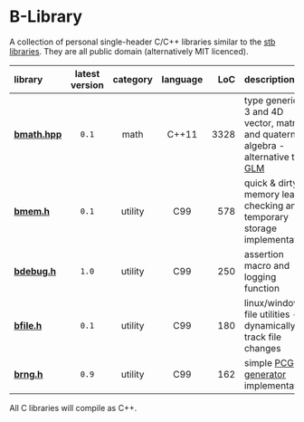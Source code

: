 # B-Library

A collection of personal single-header C/C++ libraries similar to the [stb libraries](https://github.com/nothings/stb). They are all public domain (alternatively MIT licenced).

library                      | latest version | category    | language | LoC  | description
:--------------------------- |:--------------:|:-----------:|:--------:| ----:|:----------------------------------------------
**[bmath.hpp](./bmath.hpp)** | `0.1`          | math        | C++11    | 3328 | type generic 2, 3 and 4D vector, matrix and quaternion algebra - alternative to [GLM](https://glm.g-truc.net/0.9.9/index.html)
**[bmem.h](./bmem.h)**       | `0.1`          | utility     | C99      |  578 | quick & dirty memory leak-checking and temporary storage implementation
**[bdebug.h](./bdebug.h)**   | `1.0`          | utility     | C99      |  250 | assertion macro and logging function
**[bfile.h](./bfile.h)**     | `0.1`          | utility     | C99      |  180 | linux/windows file utilities - dynamically track file changes
**[brng.h](./brng.h)**       | `0.9`          | utility     | C99      |  162 | simple [PCG generator](https://www.pcg-random.org/index.html) implementation

All C libraries will compile as C++.
